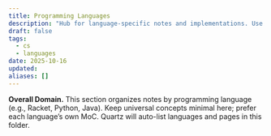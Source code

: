 ```yaml
---
title: Programming Languages
description: "Hub for language-specific notes and implementations. Use this area for per-language MoCs and shared syntax/semantics conventions."
draft: false
tags:
  - cs
  - languages
date: 2025-10-16
updated:
aliases: []
---
```

**Overall Domain.** This section organizes notes by programming language (e.g., Racket, Python, Java). Keep universal concepts minimal here; prefer each language’s own MoC. Quartz will auto-list languages and pages in this folder.

